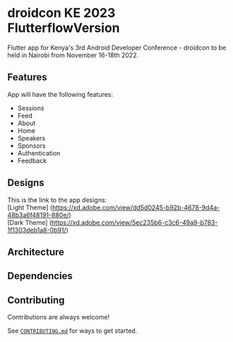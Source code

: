  # droidcon KE 2023 FlutterflowVersion

Flutter app for Kenya's 3rd Android Developer Conference - droidcon to be held in Nairobi from November 16-18th 2022.

## Features

App will have the following features:

- Sessions
- Feed
- About
- Home
- Speakers
- Sponsors
- Authentication
- Feedback

## Designs

This is the link to the app designs:  
[Light Theme] (https://xd.adobe.com/view/dd5d0245-b92b-4678-9d4a-48b3a6f48191-880e/)  
[Dark Theme] (https://xd.adobe.com/view/5ec235b6-c3c6-49a9-b783-1f1303deb1a8-0b91/)

## Architecture


## Dependencies


## Contributing

Contributions are always welcome!

See [`CONTRIBUTING.md`](CONTRIBUTING.md) for ways to get started.
